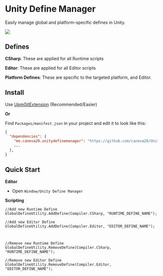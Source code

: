 Unity Define Manager
==================

Easily manage global and platform-specific defines in Unity.

![](https://raw.githubusercontent.com/caneva20/UnityDefineManager/master/screenshot.png)

## Defines
**CSharp**: These are applied for all Runtime scripts

**Editor**: These are applied for all Editor scripts

**Platform Defines**: These are specific to the targeted platform, and Editor.

## Install
Use [UpmGitExtension](https://github.com/mob-sakai/UpmGitExtension) (Recommended/Easier)

**Or**

Find `Packages/manifest.json` in your project and edit it to look like this:
```json
{
  "dependencies": {
    "me.caneva20.unitydefinemanager": "https://github.com/caneva20/UnityDefineManager.git#0.1.0-preview.1",
    ...
  },
}
```

## Quick Start

**Editor**

- Open `Window/Unity Define Manager`

**Scripting**
```CSharp
//Add new Runtime Define
GlobalDefineUtility.AddDefine(Compiler.CSharp, "RUNTIME_DEFINE_NAME");

//Add new Editor Define
GlobalDefineUtility.AddDefine(Compiler.Editor, "EDITOR_DEFINE_NAME");



//Remove new Runtime Define
GlobalDefineUtility.RemoveDefine(Compiler.CSharp, "RUNTIME_DEFINE_NAME");

//Remove new Editor Define
GlobalDefineUtility.RemoveDefine(Compiler.Editor, "EDITOR_DEFINE_NAME");
```
